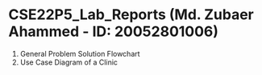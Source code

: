 # CSE22P5_Lab_Reports (Md. Zubaer Ahammed - ID: 20052801006)

01. General Problem Solution Flowchart
02. Use Case Diagram of a Clinic
